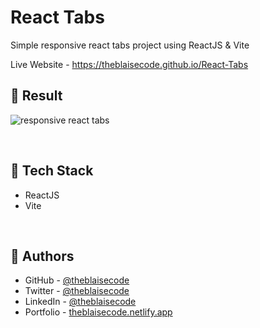 # React Tabs
Simple responsive react tabs project using ReactJS & Vite

Live Website - https://theblaisecode.github.io/React-Tabs
<br/>

## 🔶 Result
![responsive react tabs](https://github.com/theblaisecode/React-Tabs/assets/89015653/f9e89cd5-9e78-4036-b418-e0e2693d6eec)

<br/>

## 🔶 Tech Stack

- ReactJS
- Vite

<br/>

## 🔶 Authors

- GitHub - [@theblaisecode](https://github.com/theblaisecode)
- Twitter - [@theblaisecode](https://twitter.com/theblaisecode)
- LinkedIn - [@theblaisecode](https://www.linkedin.com/in/theblaisecode)
- Portfolio - [theblaisecode.netlify.app](https://theblaisecode.netlify.app/)
